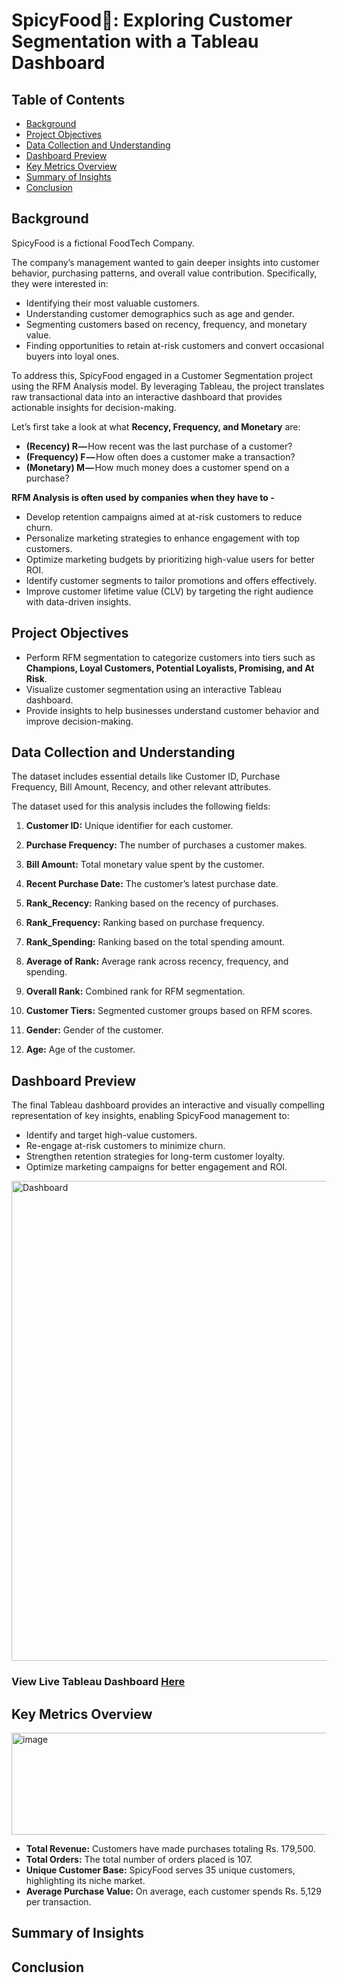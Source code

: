 # SpicyFood🍜: Exploring Customer Segmentation with a Tableau Dashboard

## Table of Contents 
- [Background](#background)
- [Project Objectives](#project-objectives)
- [Data Collection and Understanding](#data-collection-and-understanding)
- [Dashboard Preview](#dashboard-preview)
- [Key Metrics Overview](#key-metrics-overview)
- [Summary of Insights](#summary-of-insights)
- [Conclusion](#conclusion)

## Background
SpicyFood is a fictional FoodTech Company. 

The company’s management wanted to gain deeper insights into customer behavior, purchasing patterns, and overall value contribution. Specifically, they were interested in:
- Identifying their most valuable customers.
- Understanding customer demographics such as age and gender.
- Segmenting customers based on recency, frequency, and monetary value.
- Finding opportunities to retain at-risk customers and convert occasional buyers into loyal ones.

To address this, SpicyFood engaged in a Customer Segmentation project using the RFM Analysis model. By leveraging Tableau, the project translates raw transactional data into an interactive dashboard that provides actionable insights for decision-making.

Let’s first take a look at what **Recency, Frequency, and Monetary** are:
- **(Recency) R —** How recent was the last purchase of a customer?
- **(Frequency) F —** How often does a customer make a transaction?
- **(Monetary) M —** How much money does a customer spend on a purchase?

**RFM Analysis is often used by companies when they have to -**
- Develop retention campaigns aimed at at-risk customers to reduce churn.
- Personalize marketing strategies to enhance engagement with top customers.
- Optimize marketing budgets by prioritizing high-value users for better ROI.
- Identify customer segments to tailor promotions and offers effectively.
- Improve customer lifetime value (CLV) by targeting the right audience with data-driven insights.

## Project Objectives
- Perform RFM segmentation to categorize customers into tiers such as **Champions, Loyal Customers, Potential Loyalists, Promising, and At Risk**.
- Visualize customer segmentation using an interactive Tableau dashboard.
- Provide insights to help businesses understand customer behavior and improve decision-making.

## Data Collection and Understanding
The dataset includes essential details like Customer ID, Purchase Frequency, Bill Amount, Recency, and other relevant attributes.

The dataset used for this analysis includes the following fields:

1. **Customer ID:** Unique identifier for each customer.

2. **Purchase Frequency:** The number of purchases a customer makes.

3. **Bill Amount:** Total monetary value spent by the customer.

4. **Recent Purchase Date:** The customer’s latest purchase date.

5. **Rank_Recency:** Ranking based on the recency of purchases.

6. **Rank_Frequency:** Ranking based on purchase frequency.

7. **Rank_Spending:** Ranking based on the total spending amount.

8. **Average of Rank:** Average rank across recency, frequency, and spending.

9. **Overall Rank:** Combined rank for RFM segmentation.

10. **Customer Tiers:** Segmented customer groups based on RFM scores.

11. **Gender:** Gender of the customer.

12. **Age:** Age of the customer.

## Dashboard Preview
The final Tableau dashboard provides an interactive and visually compelling representation of key insights, enabling SpicyFood management to:
- Identify and target high-value customers.
- Re-engage at-risk customers to minimize churn.
- Strengthen retention strategies for long-term customer loyalty.
- Optimize marketing campaigns for better engagement and ROI.

<img width="1850" height="768" alt="Dashboard" src="https://github.com/user-attachments/assets/ea3a22ac-5d83-4b54-bc82-28bcf122e550" />

### View Live Tableau Dashboard [Here](https://public.tableau.com/views/Kshitija_SpicyFood_Dashboard1_6/Dashboard?:language=en-US&:sid=&:redirect=auth&:display_count=n&:origin=viz_share_link)

## Key Metrics Overview

<img width="1626" height="163" alt="image" src="https://github.com/user-attachments/assets/7f1e7b14-2de6-4884-9363-5010a8a54853" />

- **Total Revenue:** Customers have made purchases totaling Rs. 179,500.
- **Total Orders:** The total number of orders placed is 107.
- **Unique Customer Base:** SpicyFood serves 35 unique customers, highlighting its niche market.
- **Average Purchase Value:** On average, each customer spends Rs. 5,129 per transaction.

## Summary of Insights


## Conclusion

